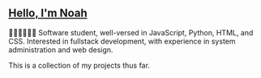 [**Hello, I'm Noah**](https://www.linkedin.com/in/noah-harshbarger/) 
- 
🦣🦣🦣🦣🦣🦣
Software student, well-versed in JavaScript, Python, HTML, and CSS. 
Interested in fullstack development, with experience in system administration and web design.

This is a collection of my projects thus far. 
